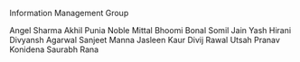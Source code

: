 Information Management Group

Angel Sharma
Akhil Punia
Noble Mittal
Bhoomi Bonal
Somil Jain
Yash Hirani
Divyansh Agarwal
Sanjeet Manna
Jasleen Kaur
Divij Rawal
Utsah
Pranav Konidena
Saurabh Rana
